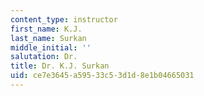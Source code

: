 ```yaml
---
content_type: instructor
first_name: K.J.
last_name: Surkan
middle_initial: ''
salutation: Dr.
title: Dr. K.J. Surkan
uid: ce7e3645-a595-33c5-3d1d-8e1b04665031
---
```

